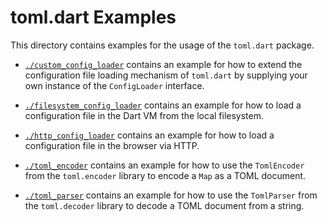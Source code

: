 # toml.dart Examples

This directory contains examples for the usage of the `toml.dart` package.

 - [`./custom_config_loader`][toml-dart/example/custom_config_loader] contains an example for how to extend the configuration file loading mechanism of `toml.dart` by supplying your own instance of the `ConfigLoader` interface.

 - [`./filesystem_config_loader`][toml-dart/example/filesystem_config_loader] contains an example for how to load a configuration file in the Dart VM from the local filesystem.

 - [`./http_config_loader`][toml-dart/example/http_config_loader] contains an example for how to load a configuration file in the browser via HTTP.

 - [`./toml_encoder`][toml-dart/example/toml_encoder] contains an example for how to use the `TomlEncoder` from the `toml.encoder` library to encode a `Map` as a TOML document.

 - [`./toml_parser`][toml-dart/example/toml_parser] contains an example for how to use the `TomlParser` from the `toml.decoder` library to decode a TOML document from a string.

[toml-dart/example/custom_config_loader]:
  https://github.com/just95/toml.dart/tree/master/example/custom_config_loader
  "CustomConfigLoader Example | toml.dart"

[toml-dart/example/filesystem_config_loader]:
  https://github.com/just95/toml.dart/tree/master/example/filesystem_config_loader
  "FilesystemConfigLoader Example | toml.dart"

[toml-dart/example/http_config_loader]:
  https://github.com/just95/toml.dart/tree/master/example/http_config_loader
  "HttpConfigLoader Example | toml.dart"

[toml-dart/example/toml_encoder]:
  https://github.com/just95/toml.dart/tree/master/example/toml_encoder
  "TomlEncoder Example | toml.dart"

[toml-dart/example/toml_parser]:
  https://github.com/just95/toml.dart/tree/master/example/toml_parser
  "TomlParser Example | toml.dart"
